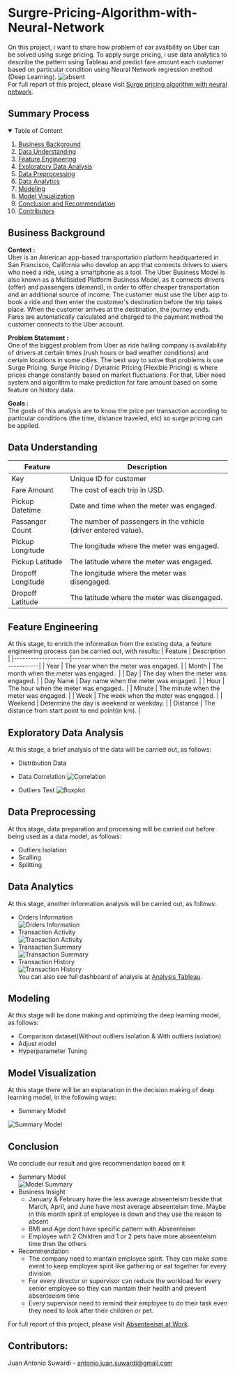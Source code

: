 # Surgre-Pricing-Algorithm-with-Neural-Network

On this project, i want to share how problem of car availbility on Uber can be solved using surge pricing. To apply surge pricing, i use data analytics to describe the pattern using Tableau and predict fare amount each customer based on particular condition using Neural Network regression method (Deep Learning).
![absent](Img/uber.jpg)
<br>
For full report of this project, please visit <a href="https://github.com/Juantonios1/Absenteeism-Analysis-to-Improve-Work-Performance/blob/main/Absenteeism%20Analysis%20ipynb/Absenteeism%20Analysis%20to%20Improve%20Work%20Performance.ipynb">Surge pricing algorithm with neural network</a>.

## Summary Process
<!-- TABLE OF CONTENTS -->
<details open="open">
  <summary>Table of Content</summary>
  <ol>
    <li><a href="#business-background">Business Background</a></li>
    <li><a href="#data-understanding">Data Understanding</a></li>
    <li><a href="#feature-engineering">Feature Engineering</a></li>
    <li><a href="#exploratory-data-analysis">Exploratory Data Analysis</a></li>
    <li><a href="#data-preprocessing">Data Preprocessing</a></li>
    <li><a href="#data-analytics">Data Analytics</a></li>
    <li><a href="#modeling">Modeling</a></li>
    <li><a href="#model-visualization">Model Visualization</a></li>
    <li><a href="#conclusion">Conclusion and Recommendation</a></li>
    <li><a href="#contributors">Contributors</a></li>
  </ol>
</details>

## Business Background
**Context :**  
Uber is an American app-based transportation platform headquartered in San Francisco, California who develop an app that connects drivers to users who need a ride, using a smartphone as a tool. The Uber Business Model is also known as a Multisided Platform Business Model, as it connects drivers (offer) and passengers (demand), in order to offer cheaper transportation and an additional source of income. The customer must use the Uber app to book a ride and then enter the customer's destination before the trip takes place. When the customer arrives at the destination, the journey ends. Fares are automatically calculated and charged to the payment method the customer connects to the Uber account.

**Problem Statement :**  
One of the biggest problem from Uber as ride hailing company is availability of drivers at certain times (rush hours or bad weather conditions) and certain locations in some cities. The best way to solve that problems is use Surge Pricing. Surge Pricing / Dynamic Pricing (Flexible Pricing) is where prices change constantly based on market fluctuations. For that, Uber need system and algorithm to make prediction for fare amount based on some feature on history data.

**Goals :**  
The goals of this analysis are to know the price per transaction according to particular conditions (the time, distance traveled, etc) so surge pricing can be applied.

## Data Understanding

| Feature      	     | Description                                                      |
|--------------------|------------------------------------------------------------------|
| Key        	       | Unique ID for customer                          	                |
| Fare Amount        | The cost of each trip in USD.                                  	|
| Pickup Datetime    | Date and time when the meter was engaged.                        |
| Passanger Count    | The number of passengers in the vehicle (driver entered value).  |
| Pickup Longitude   | The longitude where the meter was engaged.                    	  |
| Pickup Latitude    | The latitude where the meter was engaged.                        |
| Dropoff Longitude  | The longitude where the meter was disengaged.                    |
| Dropoff Latitude   | The latitude where the meter was disengaged.                     |
                                                                                                   
## Feature Engineering
At this stage, to enrich the information from the existing data, a feature engineering process can be carried out, with results:
| Feature      	     | Description                                                      |
|--------------------|------------------------------------------------------------------|
| Year        	     | The year when the meter was engaged.                          	  |
| Month              | The month when the meter was engaged..                           |
| Day                | The day when the meter was engaged.                              |
| Day Name           | Day name when the meter was engaged.                             |
| Hour               | The hour when the meter was engaged..                            |
| Minute             | The minute when the meter was engaged.                           |
| Week               | The week when the meter was engaged.                             |
| Weekend            | Determine the day is weekend or weekday.                         |
| Distance           | The distance from start point to end point(in km).               |

## Exploratory Data Analysis
At this stage, a brief analysis of the data will be carried out, as follows:
* Distribution Data
* Data Correlation
![Correlation](Img/corr.png)

* Outliers Test
![Boxplot](Img/boxplot.png)

## Data Preprocessing
At this stage, data preparation and processing will be carried out before being used as a data model, as follows:
* Outliers Isolation
* Scalling
* Splitting

## Data Analytics
At this stage, another information analysis will be carried out, as follows:
* Orders Information <br>
![Orders Information](Img/db1.png) <br>
* Transaction Activity <br>
![Transaction Activity](Img/db22.png) <br>
* Transaction Summary <br>
![Transaction Summary](Img/db3.png) <br>
* Transaction History <br>
![Transaction History](Img/db4.png) <br>
You can also see full dashboard of analysis at <a href="https://public.tableau.com/app/profile/juan1691/viz/UberTransactionAnalysis/UberTransactionsAnalysis?publish=yes">Analysis Tableau</a>.  

## Modeling
At this stage will be done making and optimizing the deep learning model, as follows:
* Comparison dataset(Without outliers isolation & With outliers isolation)
* Adjust model
* Hyperparameter Tuning

## Model Visualization
At this stage there will be an explanation in the decision making of deep learning model, in the following ways:
* Summary Model

![Summary Model](Img/model_summary.png)

## Conclusion 
We conclude our result and give recommendation based on it
* Summary Model <br>
![Model Summary](Img/summary.png)  <br>
* Business Insight
  * January & February have the less average abseenteism beside that March, April, and June have most average abseenteism time. Maybe in this month spirit of employee is down and they use the reason to absent
  * BMI and Age dont have specific pattern with Abseenteism
  * Employee with 2 Children and 1 or 2 pets have more abseenteism time then the others
* Recommendation
  * The company need to mantain employee spirit. They can make some event to keep employee spirit like gathering or eat together for every division
  * For every director or supervisor can reduce the workload for every senior employee so they can mantain their health and prevent absenteeism time
  * Every supervisor need to remind their employee to do their task even they need to look after their children or pet.
 
For full report of this project, please visit <a href="https://github.com/Juantonios1/Absenteeism-Analysis-to-Improve-Work-Performance/blob/main/Absenteeism%20Analysis%20ipynb/Absenteeism%20Analysis%20to%20Improve%20Work%20Performance.ipynb">Absenteeism at Work</a>.

## Contributors:
Juan Antonio Suwardi - antonio.juan.suwardi@gmail.com  

